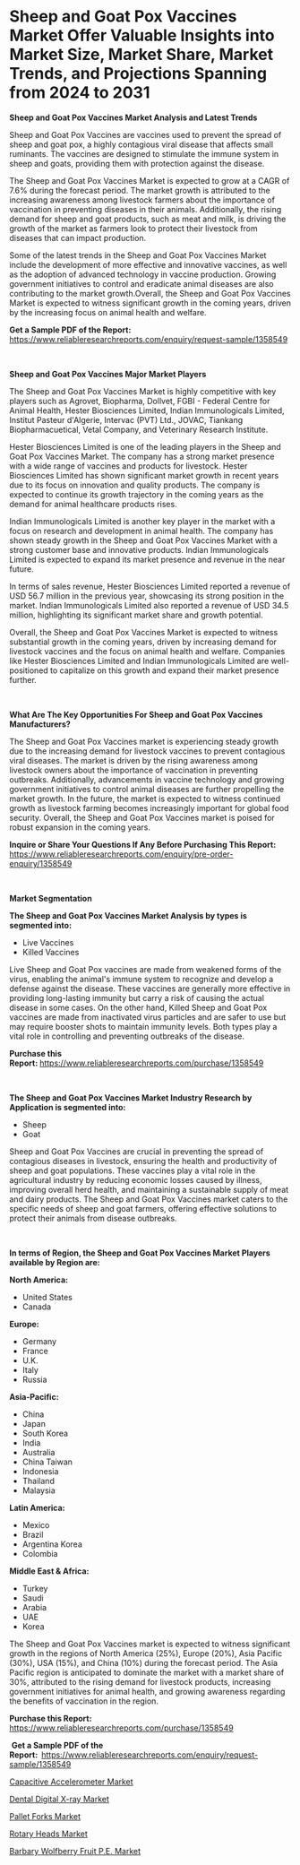 <p><h1>Sheep and Goat Pox Vaccines Market Offer Valuable Insights into Market Size, Market Share, Market Trends, and Projections Spanning from 2024 to 2031</h1></p><p><strong>Sheep and Goat Pox Vaccines Market Analysis and Latest Trends</strong></p>
<p><p>Sheep and Goat Pox Vaccines are vaccines used to prevent the spread of sheep and goat pox, a highly contagious viral disease that affects small ruminants. The vaccines are designed to stimulate the immune system in sheep and goats, providing them with protection against the disease.</p><p>The Sheep and Goat Pox Vaccines Market is expected to grow at a CAGR of 7.6% during the forecast period. The market growth is attributed to the increasing awareness among livestock farmers about the importance of vaccination in preventing diseases in their animals. Additionally, the rising demand for sheep and goat products, such as meat and milk, is driving the growth of the market as farmers look to protect their livestock from diseases that can impact production.</p><p>Some of the latest trends in the Sheep and Goat Pox Vaccines Market include the development of more effective and innovative vaccines, as well as the adoption of advanced technology in vaccine production. Growing government initiatives to control and eradicate animal diseases are also contributing to the market growth.Overall, the Sheep and Goat Pox Vaccines Market is expected to witness significant growth in the coming years, driven by the increasing focus on animal health and welfare.</p></p>
<p><strong>Get a Sample PDF of the Report:&nbsp;</strong> <a href="https://www.reliableresearchreports.com/enquiry/request-sample/1358549">https://www.reliableresearchreports.com/enquiry/request-sample/1358549</a></p>
<p>&nbsp;</p>
<p><strong>Sheep and Goat Pox Vaccines Major Market Players</strong></p>
<p><p>The Sheep and Goat Pox Vaccines Market is highly competitive with key players such as Agrovet, Biopharma, Dollvet, FGBI - Federal Centre for Animal Health, Hester Biosciences Limited, Indian Immunologicals Limited, Institut Pasteur d'Algerie, Intervac (PVT) Ltd., JOVAC, Tiankang Biopharmacuetical, Vetal Company, and Veterinary Research Institute.</p><p>Hester Biosciences Limited is one of the leading players in the Sheep and Goat Pox Vaccines Market. The company has a strong market presence with a wide range of vaccines and products for livestock. Hester Biosciences Limited has shown significant market growth in recent years due to its focus on innovation and quality products. The company is expected to continue its growth trajectory in the coming years as the demand for animal healthcare products rises.</p><p>Indian Immunologicals Limited is another key player in the market with a focus on research and development in animal health. The company has shown steady growth in the Sheep and Goat Pox Vaccines Market with a strong customer base and innovative products. Indian Immunologicals Limited is expected to expand its market presence and revenue in the near future.</p><p>In terms of sales revenue, Hester Biosciences Limited reported a revenue of USD 56.7 million in the previous year, showcasing its strong position in the market. Indian Immunologicals Limited also reported a revenue of USD 34.5 million, highlighting its significant market share and growth potential.</p><p>Overall, the Sheep and Goat Pox Vaccines Market is expected to witness substantial growth in the coming years, driven by increasing demand for livestock vaccines and the focus on animal health and welfare. Companies like Hester Biosciences Limited and Indian Immunologicals Limited are well-positioned to capitalize on this growth and expand their market presence further.</p></p>
<p>&nbsp;</p>
<p><strong>What Are The Key Opportunities For Sheep and Goat Pox Vaccines Manufacturers?</strong></p>
<p><p>The Sheep and Goat Pox Vaccines market is experiencing steady growth due to the increasing demand for livestock vaccines to prevent contagious viral diseases. The market is driven by the rising awareness among livestock owners about the importance of vaccination in preventing outbreaks. Additionally, advancements in vaccine technology and growing government initiatives to control animal diseases are further propelling the market growth. In the future, the market is expected to witness continued growth as livestock farming becomes increasingly important for global food security. Overall, the Sheep and Goat Pox Vaccines market is poised for robust expansion in the coming years.</p></p>
<p><strong>Inquire or Share Your Questions If Any Before Purchasing This Report:</strong> <a href="https://www.reliableresearchreports.com/enquiry/pre-order-enquiry/1358549">https://www.reliableresearchreports.com/enquiry/pre-order-enquiry/1358549</a></p>
<p>&nbsp;</p>
<p><strong>Market Segmentation</strong></p>
<p><strong>The Sheep and Goat Pox Vaccines Market Analysis by types is segmented into:</strong></p>
<p><ul><li>Live Vaccines</li><li>Killed Vaccines</li></ul></p>
<p><p>Live Sheep and Goat Pox vaccines are made from weakened forms of the virus, enabling the animal's immune system to recognize and develop a defense against the disease. These vaccines are generally more effective in providing long-lasting immunity but carry a risk of causing the actual disease in some cases. On the other hand, Killed Sheep and Goat Pox vaccines are made from inactivated virus particles and are safer to use but may require booster shots to maintain immunity levels. Both types play a vital role in controlling and preventing outbreaks of the disease.</p></p>
<p><strong>Purchase this Report:&nbsp;</strong><a href="https://www.reliableresearchreports.com/purchase/1358549">https://www.reliableresearchreports.com/purchase/1358549</a></p>
<p>&nbsp;</p>
<p><strong>The Sheep and Goat Pox Vaccines Market Industry Research by Application is segmented into:</strong></p>
<p><ul><li>Sheep</li><li>Goat</li></ul></p>
<p><p>Sheep and Goat Pox Vaccines are crucial in preventing the spread of contagious diseases in livestock, ensuring the health and productivity of sheep and goat populations. These vaccines play a vital role in the agricultural industry by reducing economic losses caused by illness, improving overall herd health, and maintaining a sustainable supply of meat and dairy products. The Sheep and Goat Pox Vaccines market caters to the specific needs of sheep and goat farmers, offering effective solutions to protect their animals from disease outbreaks.</p></p>
<p>&nbsp;</p>
<p><strong>In terms of Region, the Sheep and Goat Pox Vaccines Market Players available by Region are:</strong></p>
<p>
    <p> <strong> North America: </strong>
        <ul>
            <li>United States</li>
            <li>Canada</li>
        </ul>
        </p> 
    <p> <strong> Europe: </strong>
        <ul>
            <li>Germany</li>
            <li>France</li>
            <li>U.K.</li>
            <li>Italy</li>
            <li>Russia</li>
        </ul>
        </p> 
    <p> <strong> Asia-Pacific: </strong>
        <ul>
            <li>China</li>
            <li>Japan</li>
            <li>South Korea</li>
            <li>India</li>
            <li>Australia</li>
            <li>China Taiwan</li>
            <li>Indonesia</li>
            <li>Thailand</li>
            <li>Malaysia</li>
        </ul>
        </p> 
    <p> <strong> Latin America: </strong>
        <ul>
            <li>Mexico</li>
            <li>Brazil</li>
            <li>Argentina Korea</li>
            <li>Colombia</li>
        </ul>
        </p> 
    <p> <strong> Middle East & Africa: </strong>
        <ul>
            <li>Turkey</li>
            <li>Saudi</li>
            <li>Arabia</li>
            <li>UAE</li>
            <li>Korea</li>
        </ul>
    </p>
    </p>
<p><p>The Sheep and Goat Pox Vaccines market is expected to witness significant growth in the regions of North America (25%), Europe (20%), Asia Pacific (30%), USA (15%), and China (10%) during the forecast period. The Asia Pacific region is anticipated to dominate the market with a market share of 30%, attributed to the rising demand for livestock products, increasing government initiatives for animal health, and growing awareness regarding the benefits of vaccination in the region.</p></p>
<p><strong>Purchase this Report: </strong><a href="https://www.reliableresearchreports.com/purchase/1358549">https://www.reliableresearchreports.com/purchase/1358549</a></p>
<p>&nbsp;<strong>Get a Sample PDF of the Report:&nbsp;&nbsp;</strong><a href="https://www.reliableresearchreports.com/enquiry/request-sample/1358549">https://www.reliableresearchreports.com/enquiry/request-sample/1358549</a></p>
<p><strong></strong></p>
<p><p><a href="https://medium.com/@kavonhansen/decoding-capacitive-accelerometer-market-metrics-market-share-trends-and-growth-patterns-9c62a3278b56">Capacitive Accelerometer Market</a></p><p><a href="https://github.com/irfadac/Market-Research-Report-List-1/blob/main/dental-digital-x-ray-market.md">Dental Digital X-ray Market</a></p><p><a href="https://medium.com/@kavonhansen/analyzing-pallet-forks-market-global-industry-perspective-and-forecast-2024-to-2031-2844f53c6b44">Pallet Forks Market</a></p><p><a href="https://medium.com/@kavonhansen/rotary-heads-market-analysis-and-sze-forecasted-for-period-from-2024-to-2031-cb859dde50d7">Rotary Heads Market</a></p><p><a href="https://github.com/aashishrp/Market-Research-Report-List-2/blob/main/barbary-wolfberry-fruit-pe-market.md">Barbary Wolfberry Fruit P.E. Market</a></p></p>